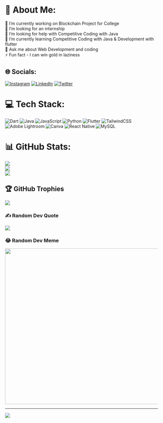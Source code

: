 # 💫 About Me:
🔭 I’m currently working on Blockchain Project for College<br>👯 I’m looking for an internship <br>🤝 I’m looking for help with Competitive Coding with Java<br>🌱 I’m currently learning Competitive Coding with Java &  Development with flutter<br>💬 Ask me about Web Development and coding<br>⚡ Fun fact - I can win gold in laziness


## 🌐 Socials:
[![Instagram](https://img.shields.io/badge/Instagram-%23E4405F.svg?logo=Instagram&logoColor=white)](https://instagram.com/_saksham_bajpai) [![LinkedIn](https://img.shields.io/badge/LinkedIn-%230077B5.svg?logo=linkedin&logoColor=white)](https://linkedin.com/in/Saksham-Bajpai-) [![Twitter](https://img.shields.io/badge/Twitter-%231DA1F2.svg?logo=Twitter&logoColor=white)](https://twitter.com/_saksham_bajpai) 

# 💻 Tech Stack:
![Dart](https://img.shields.io/badge/dart-%230175C2.svg?style=for-the-badge&logo=dart&logoColor=white) ![Java](https://img.shields.io/badge/java-%23ED8B00.svg?style=for-the-badge&logo=java&logoColor=white) ![JavaScript](https://img.shields.io/badge/javascript-%23323330.svg?style=for-the-badge&logo=javascript&logoColor=%23F7DF1E) ![Python](https://img.shields.io/badge/python-3670A0?style=for-the-badge&logo=python&logoColor=ffdd54) ![Flutter](https://img.shields.io/badge/Flutter-%2302569B.svg?style=for-the-badge&logo=Flutter&logoColor=white) ![TailwindCSS](https://img.shields.io/badge/tailwindcss-%2338B2AC.svg?style=for-the-badge&logo=tailwind-css&logoColor=white) ![Adobe Lightroom](https://img.shields.io/badge/Adobe%20Lightroom-31A8FF.svg?style=for-the-badge&logo=Adobe%20Lightroom&logoColor=white) ![Canva](https://img.shields.io/badge/Canva-%2300C4CC.svg?style=for-the-badge&logo=Canva&logoColor=white) ![React Native](https://img.shields.io/badge/react_native-%2320232a.svg?style=for-the-badge&logo=react&logoColor=%2361DAFB) ![MySQL](https://img.shields.io/badge/mysql-%2300f.svg?style=for-the-badge&logo=mysql&logoColor=white)
# 📊 GitHub Stats:
![](https://github-readme-stats.vercel.app/api?username=Saksham-Bajpai&theme=radical&hide_border=false&include_all_commits=true&count_private=true)<br/>
![](https://github-readme-streak-stats.herokuapp.com/?user=Saksham-Bajpai&theme=radical&hide_border=false)<br/>
![](https://github-readme-stats.vercel.app/api/top-langs/?username=Saksham-Bajpai&theme=radical&hide_border=false&include_all_commits=true&count_private=true&layout=compact)

## 🏆 GitHub Trophies
![](https://github-profile-trophy.vercel.app/?username=Saksham-Bajpai&theme=discord&no-frame=false&no-bg=true&margin-w=4)

### ✍️ Random Dev Quote
![](https://quotes-github-readme.vercel.app/api?type=horizontal&theme=radical)

### 😂 Random Dev Meme
<img src="https://random-memer.herokuapp.com/" width="512px"/>

---
[![](https://visitcount.itsvg.in/api?id=Saksham-Bajpai&icon=6&color=0)](https://visitcount.itsvg.in)

<!-- Proudly created with GPRM ( https://gprm.itsvg.in ) -->
